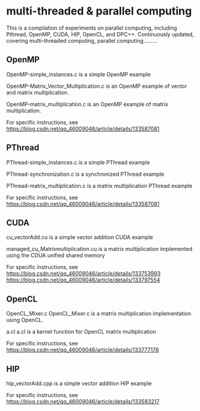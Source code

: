 # multi-threaded & parallel computing


This is a compilation of experiments on parallel computing, including Pthread, OpenMP, CUDA, HIP, OpenCL, and DPC++. Continuously updated, covering multi-threaded computing, parallel computing.........


## OpenMP

OpenMP-simple_instances.c is a simple OpenMP example

OpenMP-Matrix_Vector_Multiplication.c is an OpenMP example of vector and matrix multiplication.

OpenMP-matrix_multiplication.c is an OpenMP example of matrix multiplication.

For specific instructions, see
https://blog.csdn.net/qq_46009046/article/details/133587081

## PThread

PThread-simple_instances.c is a simple PThread example

PThread-synchronization.c is a synchronized PThread example

PThread-matrix_multiplication.c is a matrix multiplication PThread example

For specific instructions, see
https://blog.csdn.net/qq_46009046/article/details/133587081

## CUDA

cu_vectorAdd.cu is a simple vector addition CUDA example

managed_cu_Matrixmultiplication.cu is a matrix multiplication implemented using the CDUA unified shared memory

For specific instructions, see
https://blog.csdn.net/qq_46009046/article/details/133753993
https://blog.csdn.net/qq_46009046/article/details/133797554

## OpenCL

OpenCL_Mixer.c OpenCL_Mixer.c is a matrix multiplication implementation using OpenCL.

a.cl a.cl is a kernel function for OpenCL matrix multiplication

For specific instructions, see
https://blog.csdn.net/qq_46009046/article/details/133777178

## HIP

hip_vectorAdd.cpp is a simple vector addition HIP example

For specific instructions, see
https://blog.csdn.net/qq_46009046/article/details/133583217
